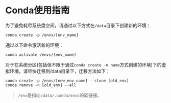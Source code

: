 # Conda使用指南

为了避免耗尽系统盘空间，请通过以下方式在`/data`目录下创建新的环境：

```shell
conda create -p /envs/[env_name]
```

通过以下命令激活新的环境：
```shell
conda activate /envs/[env_name]
```

对于在系统分区(包括但不限于通过`conda create -n name`方式创建的环境)下的虚拟环境，请尽快迁移到/data目录下，迁移方法如下：

```shell
conda create -p /envs/[new_env_name] --clone [old_env]
conda remove -n [old_env] --all
```

> `/env`是指向`/data/.conda/envs`的软链接。

